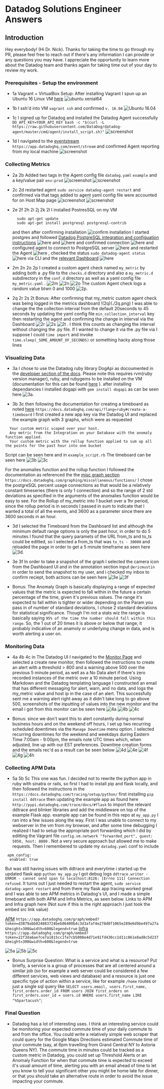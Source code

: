 <!-- Your answers to the questions go here. -->

# Datadog Solutions Engineer Answers

## Introduction

Hey everybody! (Hi Dr. Nick). Thanks for taking the time to go through my PR, please feel free to reach out if there's any information I can provide or any questions you may have.  I appreciate the opportunity to learn more about the Datadog team and thanks again for taking time out of your day to review my work.


### Prerequisites - Setup the environment

- 1a Vagrant + VirtualBox Setup: After installing Vagrant I spun up an Ubuntu 16 Linux VM [here](https://app.vagrantup.com/ubuntu/boxes/xenial64)  ![ubuntu xenial64](./1a_update.png)

- 1b I ssh'd into VM `vagrant ssh` and confirmed `v. 16.04` ![Ubuntu 16.04](./1b.png)

- 1c I signed up for Datadog and installed the Datadog Agent  successfully  ` DD_API_KEY=YOUR_API_KEY bash -c "$(curl -L https://raw.githubusercontent.com/DataDog/datadog-agent/master/cmd/agent/install_script.sh)"` ![screenshot](./1c.png)

- 1d I navigated to the [eventstream](https://app.datadoghq.com/event/stream) `https://app.datadoghq.com/event/stream` and confirmed Agent reporting from my local machine ![screenshot](./1d.png)


### Collecting Metrics

- 2a 2b Added two tags in the Agent config file `datadog.yaml` `example` and a key/value pair `env:prod` ![screenshot](./2a.png) ![screenshot](./2b.png)

- 2c 2d restarted agent `sudo service datadog-agent restart` and confirmed via that tags added to agent yaml config file were accounted for on Host Map page ![screenshot](./2c.png) ![screenshot](./2d.png)

- 2e 2f 2h 2i 2j 2k 2l I installed PostresSQL on my VM
  ```
    sudo apt-get update
    sudo apt-get install postgresql postgresql-contrib
  ```
  and then after confirming installation ![confirm installation](./2e.png) I started postgres and followed [Datadog PostgreSQL integration and configuation instructions](https://app.datadoghq.com/account/settings#integrations/postgres) ![here](./2f.png) and ![here](./2g.png) and confirmed connection ![here](./2h.png) and configured agent to connect to PostgreSQL server ![here](./2i.png) and restarted the Agent ![here](./2j.png) , checked the status `sudo datadog-agent status` ![here](./2k.png) via CLI and the [relevant Dashboard](https://app.datadoghq.com/dash/integration/17/postgres---metrics) ![here](./2l.png)

- 2m 2n 2o 2p I created a custom agent check named `my_metric` by adding both a .py file to the `checks.d` directory and also a `my_metric.d` subdirectory in the `conf.d` directory as well as a yaml config file `my_metric.yaml` . ![2m](./2m.png) ![2n](./2n.png) ![2o](./2o.png) The custom Agent check logs a random value btwn 0 and 1000 ![2p](./2p.png).

- 2q 2r 2s 2t Bonus: After confirming that my_metric custom agent check was being logged in the metrics dashboard !(2q)(./2q.png) I was able to change the the collection interval from the default 20seconds to 45 seconds by updating the yaml config file `min_collection_interval` key then restarting the agent and confirming the change in interval via the Dashboard ![2r](./2r.png) ![2s](./2s.png) ![2t](./2t.png) . I think this counts as changing the interval without changing the .py file. If I wanted to change it via the .py file via I suppose I could `time import` and invoke `time.sleep(_SOME_AMOUNT_OF_SECONDS)` or something hacky along those lines


### Visualizing Data

- 3a I chose to use the Datadog ruby library DogApi as docoumented in the [developer section of the docs](https://docs.datadoghq.com/developers/libraries/). Please note this requires rvm(ruby version manager), ruby, and rubygems to be installed on the VM (documentation for this can be found [here](https://gorails.com/setup/ubuntu/16.04) ). after installing dependancies I installed dogapi with `gem install dogapi` as can be seen  here ![3a](./3a.png).

- 3b 3c then following the documentation for creating a timeboard as noted [here](https://docs.datadoghq.com/api/?lang=ruby#create-a-timeboard) `https://docs.datadoghq.com/api/?lang=ruby#create-a-timeboard` I first created a new app key via the Datadog UI and replaced the example graph with 3 graphs, which were as requested

```
  Your custom metric scoped over your host.
  Any metric from the Integration on your Database with the anomaly function applied.
  Your custom metric with the rollup function applied to sum up all the points for the past hour into one bucket
```

Script can be seen here and in `example_script.rb` The timeboard can be seen here
![3b](./3b.png)
![3c](./3c.png)

For the anomalies function and the rollup function I followed the documentation as referenced the the [misc graph section](https://docs.datadoghq.com/graphing/miscellaneous/functions/) `https://docs.datadoghq.com/graphing/miscellaneous/functions/` I chose the postgreSQL percent usage connections as that would be a relatively constant timeseries (there is only 1 connection) and so the range of 2 std deviations as specified in the arguments of the anomalies function would be easy to see.  For the Rollup of my_metric into 1 bucket over a 1hr period, since the rollup period is in seconds I passed in sum to indicate that I wanted a total of all the events, and 3600 as a parameter since there are 3600 seconds in an hour.

- 3d I selected the Timeboard from the Dashboard list and although the minimum default range options is only the past hour, in order to do 5 minutes I found that the query paramets of the URL from_ts and to_ts could be editted, so I selected a from_ts that was `to_ts - 30000` and reloaded the page in order to get a 5 minute timeframe as seen here ![3d](./3d.png).

- 3e 3f In order to take a snapshot of the graph I selected the camera icon from the Dashboard UI and in the annotation section input `@ericmustin` in order to send the snapshot to my user, and i checked my inbox to confirm reciept, both actions can be seen here
![3e](./3e.png)
![3f](./3f.png)

- Bonus: The Anomaly Graph is basically displaying a range of expected values that the metric is expected to fall within in the future a certain percentage of the time, given it's previous values.  The range it's expected to fall within is tighter or wider depending on the Param you pass in of number of standard deviations, I chose 2 standard deviations for statistical significance. Though I'm not a stats wiz the range is basically saying `95% of the time the number should fall within this range`. So, the 1 out of 20 times it is above or below that range, it probably indicative of an anamoly or underlying change in data, and is worth alerting a user on.

### Monitoring Data

- 4a 4b 4c in The Datadog UI I navigated to the [Monitor Page](https://app.datadoghq.com/monitors#/create) and selected a create new monitor, then followed the instructions to create an alert with a threshold > 800 and a warning above 500 over the previous 5 minute period, as well as a No Data alert if there's zero recorded instances of the metric over a 10 minute period.  Using Markdown and the Datadog templating language I constructed an email that has different messaging for alert, warn, and no data, and logs the my_metric value and host ip in the case of an alert.  This successfully sent me a warning alert right away as it didn't take long to go above 500, screenshots of the inputting of values into the new monitor and the email i got from this monitor can be seen here
![4a](./4a.png)
![4b](./4b.png)
![4c](./4c.png)

- Bonus: since we don't want this to alert constantly during normal business hours and on the weekend off hours, I set up two recurring scheduled downtimes via the `Manage Downtime` menu option. I selected recurring downtimes for the weekend and weekdays during Eastern Time 7:00am - 9:00pm, the emails note UTC times which, when adjusted, line up with our EST preferences.  Downtime creation forms and the emails rec'd as a result can be seen below
![4d](./4d.png)
![4e](./4e.png)
![4f](./4f.png)
![4g](./4g.png)
![4h](./4h.png)


### Collecting APM Data

 - 5a 5b 5c This one was fun. I decided not to rewrite the python app in ruby with sinatra or rails, so first I had to install pip and flask locally, and then followed the instructions in the `https://docs.datadoghq.com/tracing/setup/python/`  first installing `pip install ddtrace` then updating the example app as found here `http://pypi.datadoghq.com/trace/docs/#flask` to import the relevant ddtrace and blinker libraries and add the middleware on top of the example Flask app.  example app can be found in this repo at `my_app.py`  I ran into a few issues along the way.  First I was unable to connect to my webserver in the vm from my  browser, and after some time debugging I realized I had to setup the appropriate port forwarding which I did by editting the Vagrant file `config.vm.network "forwarded_port", guest: 5050, host: 8080` . Not a very secure approach but allowed me to make requests.  Then I remembered to update my `datadog.yaml` conf to include
```
 apm_config:
  enabled: true

```
But was still having issues with ddtrace and everytime i started up the updated flask app `python my_app.py` I got debug logs `ddtrace.writer - ERROR - cannot send span to localhost:8126: [Errno 111] Connection refused`. It turns out I just needed to restart the agent, `sudo service datadog-agent restart` and from there my flask app tracing worked great and I was able to see APM metrics in Datadog's UI, and I made a simple timeboard with both APM and Infra Metrics, as seen below. Links to APM and Infra graph here (Not sure if this is the right approach I just took the embed src link value)

[APM](https://app.datadoghq.com/graph/embed?token=d3879abb024883724beb86400b4c3d3afaf4e278d0f1065e289e6d9be497a27a&height=300&width=600&legend=true)
`https://app.datadoghq.com/graph/embed?token=d3879abb024883724beb86400b4c3d3afaf4e278d0f1065e289e6d9be497a27a&height=300&width=600&legend=true`
[Infra](https://app.datadoghq.com/graph/embed?token=22f3da6ae7ce7a1815cc1fe7cb5008e4d71e91fd430cc1d11c861e8ad8c5d237&height=300&width=600&legend=true)
`https://app.datadoghq.com/graph/embed?token=22f3da6ae7ce7a1815cc1fe7cb5008e4d71e91fd430cc1d11c861e8ad8c5d237&height=300&width=600&legend=true`

![5a](./5a.png)
![5b](./5b.png)
![5c](./5c.png)

- Bonus Surprise Question: What is a service and what is a resource? Put briefly, a service is a group of processes that are all centered around a similar job (so for example a web server could be considered a few different services, web views and database) and a resource is just one specific type of action within a service, like for example `/home` routes or just a single sql query like `SELECT users.email, users.first_name, first_orders.order_id FROM users JOIN first_orders on first_orders.user_id = users.id WHERE users.first_name LIKE "%Spartacus%"`;

### Final Question
- Datadog has a lot of interesting uses. I think an interesting service could be monitoring your expected commute time of your daily commute to and from the office.  You could write a relatively simple web scraper that could query for the Google Maps Directions estimated Commute time of your commute (say, at 6pm travelling from Grand Central NY to Astoria Queens NY). The commute time in minutes could be tracked as a custom metric in Datadog, you could set up Threshold Alerts or an Anomaly Function for when that commute time is expected to exceed it's usual amount of time, alerting you with an email ahead of time to let you know to tell your significant other you might be home late for dinner, or that you should take an alternative route in order to avoid the issue impacting your commute.




